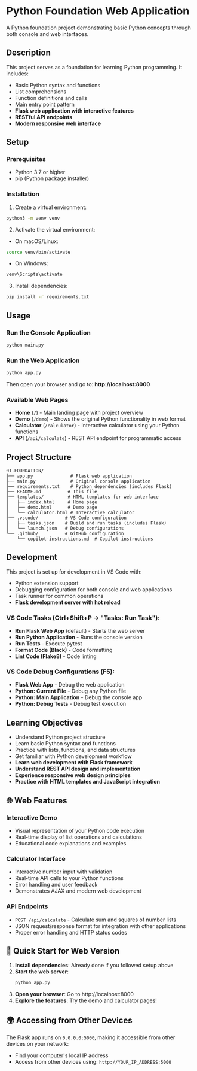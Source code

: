 # Python Foundation Web Application

A Python foundation project demonstrating basic Python concepts through both console and web interfaces.

## Description

This project serves as a foundation for learning Python programming. It includes:

- Basic Python syntax and functions
- List comprehensions
- Function definitions and calls
- Main entry point pattern
- **Flask web application with interactive features**
- **RESTful API endpoints**
- **Modern responsive web interface**

## Setup

### Prerequisites

- Python 3.7 or higher
- pip (Python package installer)

### Installation

1. Create a virtual environment:

```bash
python3 -m venv venv
```

2. Activate the virtual environment:

- On macOS/Linux:

```bash
source venv/bin/activate
```

- On Windows:

```bash
venv\Scripts\activate
```

3. Install dependencies:

```bash
pip install -r requirements.txt
```

## Usage

### Run the Console Application

```bash
python main.py
```

### Run the Web Application

```bash
python app.py
```

Then open your browser and go to: **http://localhost:8000**

### Available Web Pages

- **Home** (`/`) - Main landing page with project overview
- **Demo** (`/demo`) - Shows the original Python functionality in web format
- **Calculator** (`/calculator`) - Interactive calculator using your Python functions
- **API** (`/api/calculate`) - REST API endpoint for programmatic access

## Project Structure

```
01.FOUNDATION/
├── app.py              # Flask web application
├── main.py             # Original console application
├── requirements.txt    # Python dependencies (includes Flask)
├── README.md          # This file
├── templates/         # HTML templates for web interface
│   ├── index.html     # Home page
│   ├── demo.html      # Demo page
│   └── calculator.html # Interactive calculator
├── .vscode/          # VS Code configuration
│   ├── tasks.json    # Build and run tasks (includes Flask)
│   └── launch.json   # Debug configurations
└── .github/          # GitHub configuration
    └── copilot-instructions.md  # Copilot instructions
```

## Development

This project is set up for development in VS Code with:

- Python extension support
- Debugging configuration for both console and web applications
- Task runner for common operations
- **Flask development server with hot reload**

### VS Code Tasks (Ctrl+Shift+P → "Tasks: Run Task"):

- **Run Flask Web App** (default) - Starts the web server
- **Run Python Application** - Runs the console version
- **Run Tests** - Execute pytest
- **Format Code (Black)** - Code formatting
- **Lint Code (Flake8)** - Code linting

### VS Code Debug Configurations (F5):

- **Flask Web App** - Debug the web application
- **Python: Current File** - Debug any Python file
- **Python: Main Application** - Debug the console app
- **Python: Debug Tests** - Debug test execution

## Learning Objectives

- Understand Python project structure
- Learn basic Python syntax and functions
- Practice with lists, functions, and data structures
- Get familiar with Python development workflow
- **Learn web development with Flask framework**
- **Understand REST API design and implementation**
- **Experience responsive web design principles**
- **Practice with HTML templates and JavaScript integration**

## 🌐 Web Features

### Interactive Demo

- Visual representation of your Python code execution
- Real-time display of list operations and calculations
- Educational code explanations and examples

### Calculator Interface

- Interactive number input with validation
- Real-time API calls to your Python functions
- Error handling and user feedback
- Demonstrates AJAX and modern web development

### API Endpoints

- `POST /api/calculate` - Calculate sum and squares of number lists
- JSON request/response format for integration with other applications
- Proper error handling and HTTP status codes

## 🚀 Quick Start for Web Version

1. **Install dependencies**: Already done if you followed setup above
2. **Start the web server**:
   ```bash
   python app.py
   ```
3. **Open your browser**: Go to http://localhost:8000
4. **Explore the features**: Try the demo and calculator pages!

## 🌍 Accessing from Other Devices

The Flask app runs on `0.0.0.0:5000`, making it accessible from other devices on your network:

- Find your computer's local IP address
- Access from other devices using: `http://YOUR_IP_ADDRESS:5000`

